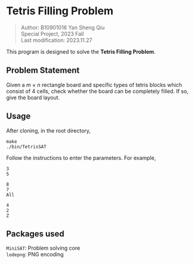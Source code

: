 # Tetris Filling Problem
> Author: B10901016 Yan Sheng Qiu\
> Special Project, 2023 Fall\
> Last modification: 2023.11.27

This program is designed to solve the **Tetris Filling Problem**.

## Problem Statement
Given a *m* × *n* rectangle board and specific types of tetris blocks which consist of 4 cells, check whether the board can be completely filled. If so, give the board layout.

## Usage
After cloning, in the root directory, 
```unix
make
./bin/TetrisSAT
```
Follow the instructions to enter the parameters. For example, 
```unix
3
5
```
```unix
8
7
All
```
```unix
4
2
Z
```

## Packages used
`MiniSAT`: Problem solving core\
`lodepng`: PNG encoding
